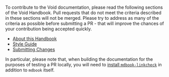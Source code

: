 To contribute to the Void documentation, please read the following sections of the Void Handbook. Pull requests that do not meet the criteria described in these sections will not be merged. Please try to address as many of the criteria as possible before submitting a PR - that will improve the chances of your contribution being accepted quickly.

- [About this Handbook](https://docs.voidlinux.org/about-handbook/index.html)
- [Style Guide](https://docs.voidlinux.org/contributing/void-docs/style-guide.html)
- [Submitting Changes](https://docs.voidlinux.org/contributing/void-docs/submitting.html)

In particular, please note that, when building the documentation for the purposes of testing a PR locally, you will need to [install `mdbook-linkcheck`](https://docs.voidlinux.org/contributing/void-docs/style-guide.html#checking-links) in addition to `mdbook` itself.
